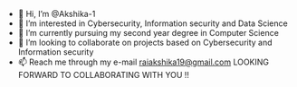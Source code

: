 - 👋 Hi, I’m @Akshika-1
- 👀 I’m interested in Cybersecurity, Information security and Data Science
- 🌱 I’m currently pursuing my second year degree in Computer Science
- 💞️ I’m looking to collaborate on projects based on Cybersecurity and Information security
- 📫 Reach me through my e-mail raiakshika19@gmail.com
      LOOKING FORWARD TO COLLABORATING WITH YOU !!

<!---
Akshika-1/Akshika-1 is a ✨ special ✨ repository because its `README.md` (this file) appears on your GitHub profile.
You can click the Preview link to take a look at your changes.
--->
